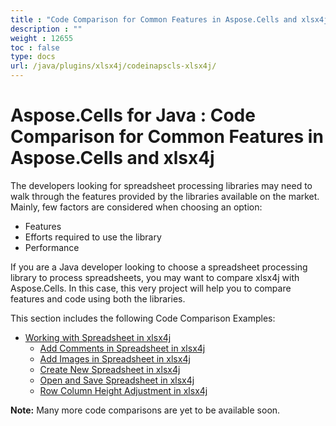 ```yaml
---
title : "Code Comparison for Common Features in Aspose.Cells and xlsx4j" 
description : "" 
weight : 12655 
toc : false
type: docs
url: /java/plugins/xlsx4j/codeinapscls-xlsx4j/
---
```


# Aspose.Cells for Java : Code Comparison for Common Features in Aspose.Cells and xlsx4j


The developers looking for spreadsheet processing libraries may need to walk through the features provided by the libraries available on the market. Mainly, few factors are considered when choosing an option:

*   Features
*   Efforts required to use the library
*   Performance

If you are a Java developer looking to choose a spreadsheet processing library to process spreadsheets, you may want to compare xlsx4j with Aspose.Cells. In this case, this very project will help you to compare features and code using both the libraries.

This section includes the following Code Comparison Examples:

*   [Working with Spreadsheet in xlsx4j](https://docs2.aspose.com/cells/java/plugins/xlsx4j/codeinapscls-xlsx4j/spreadsheet/)
    *   [Add Comments in Spreadsheet in xlsx4j](https://docs2.aspose.com/cells/java/plugins/xlsx4j/codeinapscls-xlsx4j/spreadsheet/add+comments+in+spreadsheet+in+xlsx4j)
    *   [Add Images in Spreadsheet in xlsx4j](https://docs2.aspose.com/cells/java/plugins/xlsx4j/codeinapscls-xlsx4j/spreadsheet/add+images+in+spreadsheet+in+xlsx4j)
    *   [Create New Spreadsheet in xlsx4j](https://docs2.aspose.com/cells/java/plugins/xlsx4j/codeinapscls-xlsx4j/spreadsheet/create+new+spreadsheet+in+xlsx4j)
    *   [Open and Save Spreadsheet in xlsx4j](https://docs2.aspose.com/cells/java/plugins/xlsx4j/codeinapscls-xlsx4j/spreadsheet/open+and+save+spreadsheet+in+xlsx4j)
    *   [Row Column Height Adjustment in xlsx4j](https://docs2.aspose.com/cells/java/plugins/xlsx4j/codeinapscls-xlsx4j/spreadsheet/row+column+height+adjustment+in+xlsx4j)

**Note:** Many more code comparisons are yet to be available soon. 

